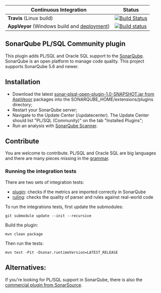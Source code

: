 Continuous Integration | Status
--- | ---
**Travis** (Linux build) | [![Build Status](https://travis-ci.org/felipebz/sonar-plsql.svg?branch=master)](https://travis-ci.org/felipebz/sonar-plsql)
**AppVeyor** (Windows build and [deployment](https://ci.appveyor.com/project/felipebz/sonar-plsql/build/artifacts)) | [![Build status](https://ci.appveyor.com/api/projects/status/6tpemq3g7d0drub8/branch/master?svg=true)](https://ci.appveyor.com/project/felipebz/sonar-plsql/branch/master)

## SonarQube PL/SQL Community plugin
This plugin adds PL/SQL and Oracle SQL support to the [SonarQube](https://www.sonarqube.org). SonarQube is an open platform to manage code quality. This project supports SonarQube 5.6 and newer.

## Installation
- Download the latest [sonar-plsql-open-plugin-1.0-SNAPSHOT.jar from AppVeyor](https://ci.appveyor.com/project/felipebz/sonar-plsql/build/artifacts) packages into the SONARQUBE_HOME/extensions/plugins directory;
- Restart your SonarQube server;
- Navigate to the Update Center (<SonarQube URL>/updatecenter). The Update Center should list "PL/SQL (Community)" on the tab "Installed Plugins";
- Run an analysis with [SonarQube Scanner](http://docs.sonarqube.org/display/SONAR/Analyzing+with+SonarQube+Scanner).

## Contribute
You are welcome to contribute. PL/SQL and Oracle SQL are big languages and there are many pieces missing in the [grammar](https://github.com/felipebz/sonar-plsql/blob/master/plsql-frontend/src/main/java/org/sonar/plugins/plsqlopen/api/PlSqlGrammar.java).

### Running the integration tests

There are two sets of integration tests:

- [plugin](https://github.com/felipebz/sonar-plsql/tree/master/its/plugin): checks if the metrics are imported correctly in SonarQube
- [ruling](https://github.com/felipebz/sonar-plsql/tree/master/its/ruling): checks the quality of parser and rules against real-world code

To run the integrations tests, first update the submodules:

    git submodule update --init --recursive
    
Build the plugin:

    mvn clean package
    
Then run the tests:
    
    mvn test -Pit -Dsonar.runtimeVersion=LATEST_RELEASE

## Alternatives:
If you're looking for PL/SQL support in SonarQube, there is also 
the [commercial plugin from SonarSource](http://www.sonarsource.com/products/plugins/languages/plsql/).
